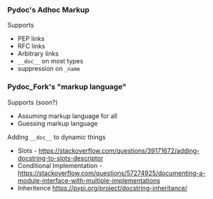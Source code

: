 ### Pydoc's Adhoc Markup
Supports
- PEP links
- RFC links
- Arbitrary links
- `__doc__` on most types
- suppression on `_name`

### Pydoc_Fork's "markup language"
Supports (soon?)
- Assuming markup language for all
- Guessing markup language


Adding `__doc__` to dynamic things

- Slots - https://stackoverflow.com/questions/39171672/adding-docstring-to-slots-descriptor
- Conditional Implementation - https://stackoverflow.com/questions/57274925/documenting-a-module-interface-with-multiple-implementations
- Inheritence https://pypi.org/project/docstring-inheritance/